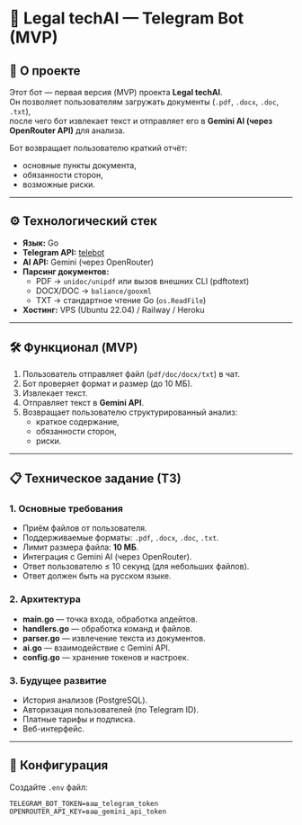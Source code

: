# 📌 Legal techAI — Telegram Bot (MVP)

## 🚀 О проекте
Этот бот — первая версия (MVP) проекта **Legal techAI**.  
Он позволяет пользователям загружать документы (`.pdf`, `.docx`, `.doc`, `.txt`),  
после чего бот извлекает текст и отправляет его в **Gemini AI (через OpenRouter API)** для анализа.  

Бот возвращает пользователю краткий отчёт:
- основные пункты документа,  
- обязанности сторон,  
- возможные риски.  

---

## ⚙️ Технологический стек
- **Язык:** Go  
- **Telegram API:** [telebot](https://github.com/tucnak/telebot)  
- **AI API:** Gemini (через OpenRouter)  
- **Парсинг документов:**
  - PDF → `unidoc/unipdf` или вызов внешних CLI (pdftotext)  
  - DOCX/DOC → `baliance/gooxml`  
  - TXT → стандартное чтение Go (`os.ReadFile`)  
- **Хостинг:** VPS (Ubuntu 22.04) / Railway / Heroku  

---

## 🛠️ Функционал (MVP)
1. Пользователь отправляет файл (`pdf/doc/docx/txt`) в чат.  
2. Бот проверяет формат и размер (до 10 МБ).  
3. Извлекает текст.  
4. Отправляет текст в **Gemini API**.  
5. Возвращает пользователю структурированный анализ:
   - краткое содержание,  
   - обязанности сторон,  
   - риски.  

---

## 📋 Техническое задание (ТЗ)

### 1. Основные требования
- Приём файлов от пользователя.  
- Поддерживаемые форматы: `.pdf`, `.docx`, `.doc`, `.txt`.  
- Лимит размера файла: **10 МБ**.  
- Интеграция с Gemini AI (через OpenRouter).  
- Ответ пользователю ≤ 10 секунд (для небольших файлов).  
- Ответ должен быть на русском языке.  

### 2. Архитектура
- **main.go** — точка входа, обработка апдейтов.  
- **handlers.go** — обработка команд и файлов.  
- **parser.go** — извлечение текста из документов.  
- **ai.go** — взаимодействие с Gemini API.  
- **config.go** — хранение токенов и настроек.  

### 3. Будущее развитие
- История анализов (PostgreSQL).  
- Авторизация пользователей (по Telegram ID).  
- Платные тарифы и подписка.  
- Веб-интерфейс.  

---

## 🔑 Конфигурация

Создайте `.env` файл:

```env
TELEGRAM_BOT_TOKEN=ваш_telegram_token
OPENROUTER_API_KEY=ваш_gemini_api_token
